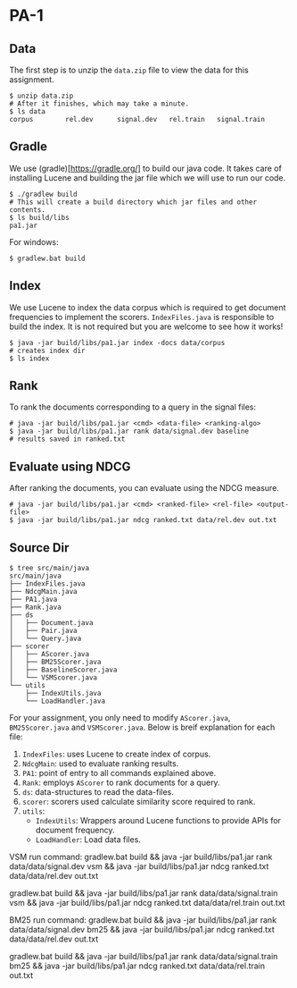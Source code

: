 # PA-1

## Data

The first step is to unzip the `data.zip` file to view the data for this assignment.

```
$ unzip data.zip
# After it finishes, which may take a minute.
$ ls data
corpus        rel.dev      signal.dev   rel.train	signal.train 
```

## Gradle

We use (gradle)[https://gradle.org/] to build our java code. It takes care of installing Lucene and building the jar file which we will use to run our code.

```
$ ./gradlew build
# This will create a build directory which jar files and other contents.
$ ls build/libs
pa1.jar
```

For windows:

```
$ gradlew.bat build
```

## Index

We use Lucene to index the data corpus which is required to get document frequencies to implement the scorers. `IndexFiles.java` is responsible to build the index. It is not required but you are welcome to see how it works!

```
$ java -jar build/libs/pa1.jar index -docs data/corpus
# creates index dir
$ ls index
```

## Rank

To rank the documents corresponding to a query in the signal files:

```
# java -jar build/libs/pa1.jar <cmd> <data-file> <ranking-algo>
$ java -jar build/libs/pa1.jar rank data/signal.dev baseline
# results saved in ranked.txt
```

## Evaluate using NDCG

After ranking the documents, you can evaluate using the NDCG measure.

```
# java -jar build/libs/pa1.jar <cmd> <ranked-file> <rel-file> <output-file>
$ java -jar build/libs/pa1.jar ndcg ranked.txt data/rel.dev out.txt
```

## Source Dir

```
$ tree src/main/java
src/main/java
├── IndexFiles.java
├── NdcgMain.java
├── PA1.java
├── Rank.java
├── ds
│   ├── Document.java
│   ├── Pair.java
│   └── Query.java
├── scorer
│   ├── AScorer.java
│   ├── BM25Scorer.java
│   ├── BaselineScorer.java
│   └── VSMScorer.java
└── utils
    ├── IndexUtils.java
    └── LoadHandler.java
```

For your assignment, you only need to modify `AScorer.java`, `BM25Scorer.java` and `VSMScorer.java`. Below is breif explanation for each file:
1. `IndexFiles`: uses Lucene to create index of corpus.
2. `NdcgMain`: used to evaluate ranking results.
3. `PA1`: point of entry to all commands explained above.
4. `Rank`: employs `AScorer` to rank documents for a query.
5. `ds`: data-structures to read the data-files.
6. `scorer`: scorers used calculate similarity score required to rank.
7. `utils`:
	- `IndexUtils`: Wrappers around Lucene functions to provide APIs for document frequency.
	- `LoadHandler`: Load data files.


VSM run command:
gradlew.bat build && java -jar build/libs/pa1.jar rank data/data/signal.dev vsm && java -jar build/libs/pa1.jar ndcg ranked.txt data/data/rel.dev out.txt

gradlew.bat build && java -jar build/libs/pa1.jar rank data/data/signal.train vsm && java -jar build/libs/pa1.jar ndcg ranked.txt data/data/rel.train out.txt


BM25 run command:
gradlew.bat build && java -jar build/libs/pa1.jar rank data/data/signal.dev bm25 && java -jar build/libs/pa1.jar ndcg ranked.txt data/data/rel.dev out.txt

gradlew.bat build && java -jar build/libs/pa1.jar rank data/data/signal.train bm25 && java -jar build/libs/pa1.jar ndcg ranked.txt data/data/rel.train out.txt